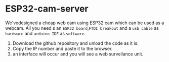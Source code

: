 # ESP32-cam-server

We'vedesigned a cheap web cam using ESP32 cam which can be used as a webcam.
All you need s an `ESP32 board`,`FTDI breakout` and a `usb cable` as `hardware` and `arduino IDE` as `software`.

1. Download the github repository and unload the code as it is.
2. Copy the IP number and paste it to the browser.
3. an interface will occur and you will see a web survellance unit.
